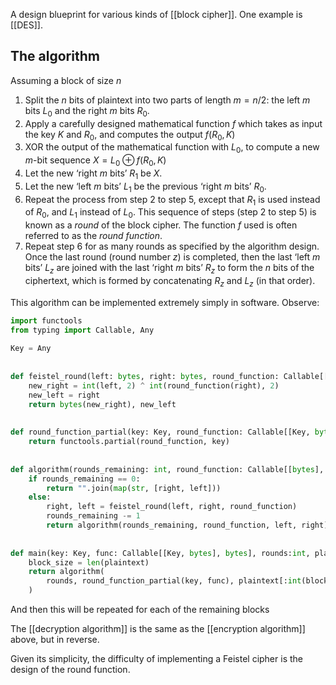 A design blueprint for various kinds of [[block cipher]]. One example is [[DES]].

## The algorithm
Assuming a block of size _n_
1. Split the _n_ bits of plaintext into two parts of length $m=n/2$: the left _m_ bits $L_0$ and the right _m_ bits $R_0$.
2. Apply a carefully designed mathematical function $f$ which takes as input the key _K_ and $R_0$, and computes the output $f(R_0, K)$  
3. XOR the output of the mathematical function with $L_0$, to compute a new _m_-bit sequence $X = L_0 \oplus f(R_0, K)$ 
4. Let the new ‘right _m_ bits’ $R_1$ be $X$.
5. Let the new ‘left _m_ bits’ $L_1$ be the previous ‘right _m_ bits’ $R_0$.
6. Repeat the process from step 2 to step 5, except that $R_1$ is used instead of $R_0$, and $L_1$ instead of $L_0$. This sequence of steps (step 2 to step 5) is known as a _round_ of the block cipher. The function $f$ used is often referred to as the _round function_.
7. Repeat step 6 for as many rounds as specified by the algorithm design. Once the last round (round number $z$) is completed, then the last ‘left _m_ bits’ $L_z$ are joined with the last ‘right _m_ bits’ $R_z$ to form the $n$ bits of the ciphertext, which is formed by concatenating $R_z$ and $L_z$ (in that order).

This algorithm can be implemented extremely simply in software. Observe:

```python
import functools  
from typing import Callable, Any  
  
Key = Any 
  
  
def feistel_round(left: bytes, right: bytes, round_function: Callable[[bytes], bytes]) -> tuple[bytes, bytes]:  
    new_right = int(left, 2) ^ int(round_function(right), 2)  
    new_left = right  
    return bytes(new_right), new_left  
  
  
def round_function_partial(key: Key, round_function: Callable[[Key, bytes], bytes]) -> Callable[[bytes], bytes]:  
    return functools.partial(round_function, key)  
  
  
def algorithm(rounds_remaining: int, round_function: Callable[[bytes], bytes], left: bytes, right: bytes) -> str:  
    if rounds_remaining == 0:  
        return "".join(map(str, [right, left]))  
    else:  
        right, left = feistel_round(left, right, round_function)  
        rounds_remaining -= 1  
        return algorithm(rounds_remaining, round_function, left, right)  
  
  
def main(key: Key, func: Callable[[Key, bytes], bytes], rounds:int, plaintext: bytes):  
    block_size = len(plaintext)  
    return algorithm(  
        rounds, round_function_partial(key, func), plaintext[:int(block_size/2)], plaintext[int(block_size/2):]  
    )
```

And then this will be repeated for each of the remaining blocks

The [[decryption algorithm]] is the same as the [[encryption algorithm]] above, but in reverse.

Given its simplicity, the difficulty of implementing a Feistel cipher is the design of the round function.